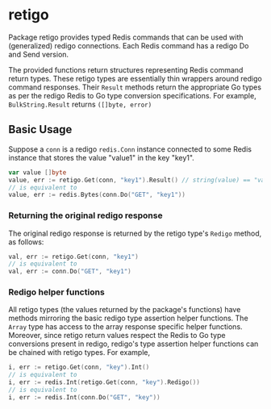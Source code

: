 # retigo

Package retigo provides typed Redis commands that can be used with
(generalized) redigo connections.  Each Redis command has a redigo Do and
Send version.

The provided functions return structures representing Redis command return
types.  These retigo types are essentially thin wrappers around
redigo command responses.  Their `Result` methods return the appropriate
Go types as per the redigo Redis to Go type conversion specifications.
For example, `BulkString.Result` returns `([]byte, error)`

## Basic Usage 

Suppose a `conn` is a redigo `redis.Conn` instance connected to some Redis
instance that stores the value "value1" in the key "key1".  
```go
var value []byte
value, err := retigo.Get(conn, "key1").Result() // string(value) == "value1" is true
// is equivalent to
value, err := redis.Bytes(conn.Do("GET", "key1")) 
```

### Returning the original redigo response

The original redigo response is returned by the retigo type's `Redigo` method,
as follows:
```go
val, err := retigo.Get(conn, "key1") 
// is equivalent to 
val, err := conn.Do("GET", "key1")
```
### Redigo helper functions

All retigo types (the values returned by the package's functions) have
methods mirroring the basic redigo type assertion helper functions. The
`Array` type has access to the array response specific helper functions.
Moreover, since retigo return values respect the Redis to Go type conversions present
in redigo, redigo's type assertion helper functions can be chained with
retigo types.  For example,
```go
i, err := retigo.Get(conn, "key").Int()
// is equivalent to
i, err := redis.Int(retigo.Get(conn, "key").Redigo())
// is equivalent to
i, err := redis.Int(conn.Do("GET", "key"))
```







